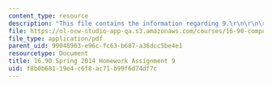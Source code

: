 ```yaml
---
content_type: resource
description: "This file contains the information regarding 9.\r\n\r\n\r\n"
file: https://ol-ocw-studio-app-qa.s3.amazonaws.com/courses/16-90-computational-methods-in-aerospace-engineering-spring-2014/f8b0b68119e4c6f8ac71b99f6d74df7c_MIT16_90S14_pset9.pdf
file_type: application/pdf
parent_uid: 99048963-e96c-fc63-b687-a36dcc5be4e1
resourcetype: Document
title: 16.90 Spring 2014 Homework Assignment 9
uid: f8b0b681-19e4-c6f8-ac71-b99f6d74df7c
---
```

